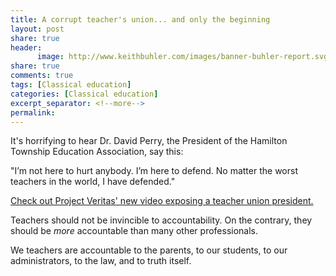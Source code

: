 ```yaml
--- 
title: A corrupt teacher's union... and only the beginning
layout: post
share: true
header:
      image: http://www.keithbuhler.com/images/banner-buhler-report.svg
share: true
comments: true
tags: [Classical education]
categories: [Classical education]
excerpt_separator: <!--more-->
permalink: 
---
```


It's horrifying to hear Dr. David Perry, the President of the Hamilton Township Education Association, say this:

"I’m not here to hurt anybody. I’m here to defend. No matter the worst teachers in the world, I have defended."

[Check out Project Veritas' new video exposing a teacher union president.](https://www.projectveritas.com/2018/05/01/nj-perry-transcript/) 

Teachers should not be invincible to accountability. On the contrary, they should be *more* accountable than many other professionals. 

We teachers are accountable to the parents, to our students, to our administrators, to the law, and to truth itself. 